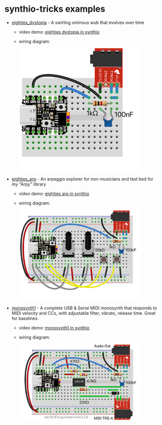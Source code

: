 
synthio-tricks examples
=======================


- [eighties_dystopia](eighties_dystopia/code.py) - A swirling ominous wub that evolves over time

  - video demo: [eighties dystopia in synthio](https://www.youtube.com/watch?v=EcDqYh-DzVA)
  - wiring diagram:

    <img src="../imgs/eighties_dystopia_bb.png" width=400>

- [eighties_arp](eighties_arp/code.py) - An arpeggio explorer for non-musicians and test bed for my "Arpy" library

  - video demo: [eighties arp in synthio](https://www.youtube.com/watch?v=noj92Ae0IQI)
  - wiring diagram:

    <img src="../imgs/eighties_arp_bb.png" width=400>

- [monosynth1](monosynth1/code.py) - A complete USB & Serial MIDI monosynth that responds to
  MIDI velocity and CCs, with adjustable filter, vibrato, release time. Great for basslines.

  - video demo: [monosynth1 in synthio](https://www.youtube.com/watch?v=S1-TDjxE3Qs)
  - wiring diagram:

    <img src="../imgs/monosynth1_bb.png" width=400>
